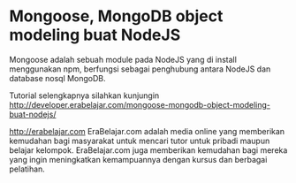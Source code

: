 # Mongoose, MongoDB object modeling buat NodeJS

Mongoose adalah sebuah module pada NodeJS yang di install menggunakan npm, berfungsi sebagai penghubung antara NodeJS dan database nosql MongoDB.

Tutorial selengkapnya silahkan kunjungin http://developer.erabelajar.com/mongoose-mongodb-object-modeling-buat-nodejs/

http://erabelajar.com
EraBelajar.com adalah media online yang memberikan kemudahan bagi masyarakat untuk mencari tutor untuk pribadi maupun belajar kelompok. EraBelajar.com juga memberikan kemudahan bagi mereka yang ingin meningkatkan kemampuannya dengan kursus dan berbagai pelatihan.

